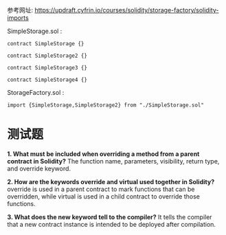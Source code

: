 参考网址: https://updraft.cyfrin.io/courses/solidity/storage-factory/solidity-imports

SimpleStorage.sol :
```solidity
contract SimpleStorage {}

contract SimpleStorage2 {}

contract SimpleStorage3 {}

contract SimpleStorage4 {}
```

StorageFactory.sol :
```solidity
import {SimpleStorage,SimpleStorage2} from "./SimpleStorage.sol"
```
# 测试题
**1. What must be included when overriding a method from a parent contract in Solidity?** The function name, parameters, visibility, return type, and override keyword.

**2. How are the keywords override and virtual used together in Solidity?** override is used in a parent contract to mark functions that can be overridden, while virtual is used in a child contract to override those functions.

**3. What does the new keyword tell to the compiler?** It tells the compiler that a new contract instance is intended to be deployed after compilation.

